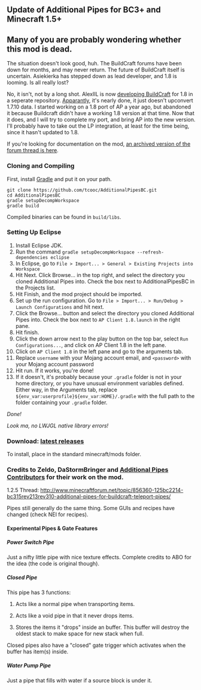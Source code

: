 ## Update of Additional Pipes for BC3+ and Minecraft 1.5+

## Many of you are probably wondering whether this mod is dead. 
The situation doesn't look good, huh.  The BuildCraft forums have been down for months, and may never return.  The future of BuildCraft itself is uncertain.  Asiekierka has stepped down as lead developer, and 1.8 is looming.
Is all really lost?  

No, it isn't, not by a long shot.  AlexIIL is now [developing BuildCraft](https://github.com/AlexIIL/BuildCraft) for 1.8 in a seperate repository.  [Apparantly](http://mod-buildcraft.com/state-of-1710-and-189.html), it's nearly done, it just doesn't upconvert 1.7.10 data.
  I started working on a 1.8 port of AP a year ago, but abandoned it because
Buildcraft didn't have a working 1.8 version at that time.  Now that it does, and I will try to complete my port, and bring AP into the new version.  I'll probably have to take out the LP integration, at least for the time being, 
since it hasn't updated to 1.8. 

If you're looking for documentation on the mod, [an archived version of the forum thread is here](https://web.archive.org/web/20150919105906/http://mod-buildcraft.com/forums/showthread.php?tid=1467).

### Cloning and Compiling ###
First, install [Gradle](https://gradle.org/) and put it on your path.

    git clone https://github.com/tcooc/AdditionalPipesBC.git
    cd AdditionalPipesBC
    gradle setupDecompWorkspace
    gradle build
Compiled binaries can be found in `build/libs`.
    
### Setting Up Eclipse ###
1. Install Eclipse JDK.
2. Run the command `gradle setupDecompWorkspace --refresh-dependencies eclipse`
3. In Eclipse, go to `File > Import... > General > Existing Projects into Workspace`
4. Hit Next.  Click Browse... in the top right, and select the directory you cloned Additional Pipes into.  Check the box next to AdditionalPipesBC in the Projects list.
5. Hit Finish, and the mod project should be imported.
6. Set up the run configuration.  Go to `File > Import... > Run/Debug > Launch Configurations` and hit next.
7. Click the Browse... button and select the directory you cloned Additional Pipes into.  Check the box next to `AP Client 1.8.launch` in the right pane.
8. Hit finish.
9. Click the down arrow next to the play button on the top bar, select `Run Configurations...`, and click on AP Client 1.8 in the left pane.
10. Click on `AP Client 1.8` in the left pane and go to the arguments tab.
11. Replace `username` with your Mojang account email, and `<password>` with your Mojang account password
11.  Hit run.  If it works, you're done!
12.  If it doesn't, it's probably because your `.gradle` folder is not in your home directory, or you have unusual environment variables defined.  Either way, in the Arguments tab, replace `${env_var:userprofile}${env_var:HOME}/.gradle` with the full path to the folder containing your `.gradle` folder.

*Done!*

*Look ma, no LWJGL native library errors!*  

### Download: [latest releases](https://github.com/tcooc/AdditionalPipesBC/releases) ####
To install, place in the standard minecraft/mods folder.

### Credits to Zeldo, DaStormBringer and [Additional Pipes Contributors](https://github.com/tcooc/AdditionalPipesBC/graphs/contributors) for their work on the mod.

1.2.5 Thread: http://www.minecraftforum.net/topic/856360-125bc2214-bc315rev213rev310-additional-pipes-for-buildcraft-teleport-pipes/

Pipes still generally do the same thing. Some GUIs and recipes have changed (check NEI for recipes).

#### Experimental Pipes & Gate Features ####

##### Power Switch Pipe #####

Just a nifty little pipe with nice texture effects. Complete credits to ABO for the idea (the code is original though).

##### Closed Pipe #####

This pipe has 3 functions:

1. Acts like a normal pipe when transporting items.

2. Acts like a void pipe in that it never drops items.

3. Stores the items it "drops" inside an buffer. This buffer will destroy the oldest stack to make space for new stack when full.

Closed pipes also have a "closed" gate trigger which activates when the buffer has item(s) inside.

##### Water Pump Pipe #####

Just a pipe that fills with water if a source block is under it.